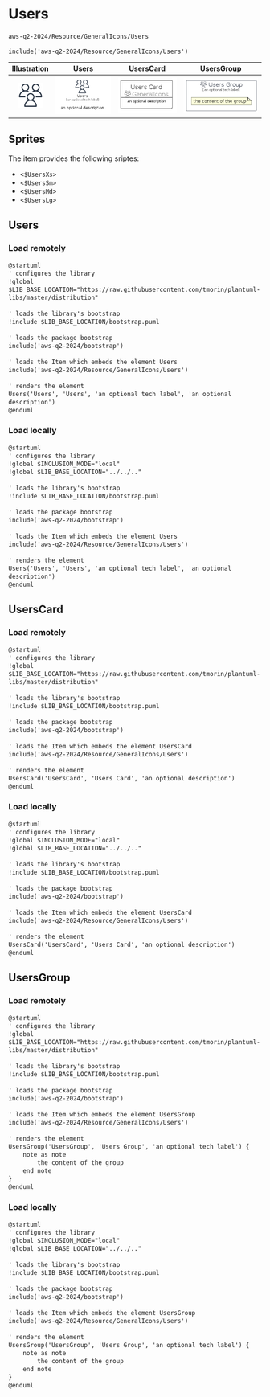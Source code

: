 # Users


```text
aws-q2-2024/Resource/GeneralIcons/Users
```

```text
include('aws-q2-2024/Resource/GeneralIcons/Users')
```



| Illustration | Users | UsersCard | UsersGroup |
| :---: | :---: | :---: | :---: |
| ![illustration for Illustration](../../../aws-q2-2024/Resource/GeneralIcons/Users.png) | ![illustration for Users](../../../aws-q2-2024/Resource/GeneralIcons/Users.Local.png) | ![illustration for UsersCard](../../../aws-q2-2024/Resource/GeneralIcons/UsersCard.Local.png) | ![illustration for UsersGroup](../../../aws-q2-2024/Resource/GeneralIcons/UsersGroup.Local.png) |



## Sprites
The item provides the following sriptes:

- `<$UsersXs>`
- `<$UsersSm>`
- `<$UsersMd>`
- `<$UsersLg>`





## Users

### Load remotely
```plantuml
@startuml
' configures the library
!global $LIB_BASE_LOCATION="https://raw.githubusercontent.com/tmorin/plantuml-libs/master/distribution"

' loads the library's bootstrap
!include $LIB_BASE_LOCATION/bootstrap.puml

' loads the package bootstrap
include('aws-q2-2024/bootstrap')

' loads the Item which embeds the element Users
include('aws-q2-2024/Resource/GeneralIcons/Users')

' renders the element
Users('Users', 'Users', 'an optional tech label', 'an optional description')
@enduml
```

### Load locally
```plantuml
@startuml
' configures the library
!global $INCLUSION_MODE="local"
!global $LIB_BASE_LOCATION="../../.."

' loads the library's bootstrap
!include $LIB_BASE_LOCATION/bootstrap.puml

' loads the package bootstrap
include('aws-q2-2024/bootstrap')

' loads the Item which embeds the element Users
include('aws-q2-2024/Resource/GeneralIcons/Users')

' renders the element
Users('Users', 'Users', 'an optional tech label', 'an optional description')
@enduml
```

## UsersCard

### Load remotely
```plantuml
@startuml
' configures the library
!global $LIB_BASE_LOCATION="https://raw.githubusercontent.com/tmorin/plantuml-libs/master/distribution"

' loads the library's bootstrap
!include $LIB_BASE_LOCATION/bootstrap.puml

' loads the package bootstrap
include('aws-q2-2024/bootstrap')

' loads the Item which embeds the element UsersCard
include('aws-q2-2024/Resource/GeneralIcons/Users')

' renders the element
UsersCard('UsersCard', 'Users Card', 'an optional description')
@enduml
```

### Load locally
```plantuml
@startuml
' configures the library
!global $INCLUSION_MODE="local"
!global $LIB_BASE_LOCATION="../../.."

' loads the library's bootstrap
!include $LIB_BASE_LOCATION/bootstrap.puml

' loads the package bootstrap
include('aws-q2-2024/bootstrap')

' loads the Item which embeds the element UsersCard
include('aws-q2-2024/Resource/GeneralIcons/Users')

' renders the element
UsersCard('UsersCard', 'Users Card', 'an optional description')
@enduml
```

## UsersGroup

### Load remotely
```plantuml
@startuml
' configures the library
!global $LIB_BASE_LOCATION="https://raw.githubusercontent.com/tmorin/plantuml-libs/master/distribution"

' loads the library's bootstrap
!include $LIB_BASE_LOCATION/bootstrap.puml

' loads the package bootstrap
include('aws-q2-2024/bootstrap')

' loads the Item which embeds the element UsersGroup
include('aws-q2-2024/Resource/GeneralIcons/Users')

' renders the element
UsersGroup('UsersGroup', 'Users Group', 'an optional tech label') {
    note as note
        the content of the group
    end note
}
@enduml
```

### Load locally
```plantuml
@startuml
' configures the library
!global $INCLUSION_MODE="local"
!global $LIB_BASE_LOCATION="../../.."

' loads the library's bootstrap
!include $LIB_BASE_LOCATION/bootstrap.puml

' loads the package bootstrap
include('aws-q2-2024/bootstrap')

' loads the Item which embeds the element UsersGroup
include('aws-q2-2024/Resource/GeneralIcons/Users')

' renders the element
UsersGroup('UsersGroup', 'Users Group', 'an optional tech label') {
    note as note
        the content of the group
    end note
}
@enduml
```

